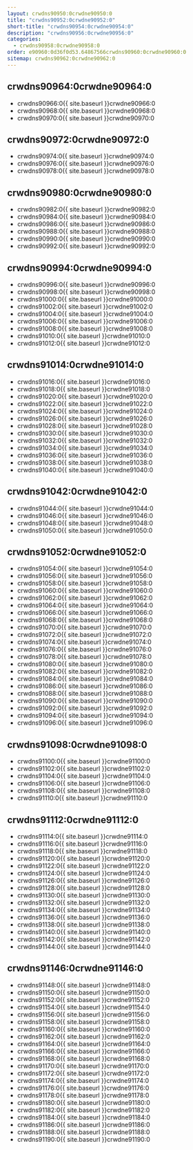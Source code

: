 ```yaml
---
layout: crwdns90950:0crwdne90950:0
title: "crwdns90952:0crwdne90952:0"
short-title: "crwdns90954:0crwdne90954:0"
description: "crwdns90956:0crwdne90956:0"
categories:
  - crwdns90958:0crwdne90958:0
order: e90960:0d36f0d53.64867566crwdns90960:0crwdne90960:0
sitemap: crwdns90962:0crwdne90962:0
---
```

## crwdns90964:0crwdne90964:0

- crwdns90966:0{{ site.baseurl }}crwdne90966:0
- crwdns90968:0{{ site.baseurl }}crwdne90968:0
- crwdns90970:0{{ site.baseurl }}crwdne90970:0

## crwdns90972:0crwdne90972:0

- crwdns90974:0{{ site.baseurl }}crwdne90974:0
- crwdns90976:0{{ site.baseurl }}crwdne90976:0
- crwdns90978:0{{ site.baseurl }}crwdne90978:0

## crwdns90980:0crwdne90980:0

- crwdns90982:0{{ site.baseurl }}crwdne90982:0
- crwdns90984:0{{ site.baseurl }}crwdne90984:0
- crwdns90986:0{{ site.baseurl }}crwdne90986:0
- crwdns90988:0{{ site.baseurl }}crwdne90988:0
- crwdns90990:0{{ site.baseurl }}crwdne90990:0
- crwdns90992:0{{ site.baseurl }}crwdne90992:0

## crwdns90994:0crwdne90994:0

- crwdns90996:0{{ site.baseurl }}crwdne90996:0
- crwdns90998:0{{ site.baseurl }}crwdne90998:0
- crwdns91000:0{{ site.baseurl }}crwdne91000:0
- crwdns91002:0{{ site.baseurl }}crwdne91002:0
- crwdns91004:0{{ site.baseurl }}crwdne91004:0
- crwdns91006:0{{ site.baseurl }}crwdne91006:0
- crwdns91008:0{{ site.baseurl }}crwdne91008:0
- crwdns91010:0{{ site.baseurl }}crwdne91010:0
- crwdns91012:0{{ site.baseurl }}crwdne91012:0

## crwdns91014:0crwdne91014:0

- crwdns91016:0{{ site.baseurl }}crwdne91016:0
- crwdns91018:0{{ site.baseurl }}crwdne91018:0
- crwdns91020:0{{ site.baseurl }}crwdne91020:0
- crwdns91022:0{{ site.baseurl }}crwdne91022:0
- crwdns91024:0{{ site.baseurl }}crwdne91024:0
- crwdns91026:0{{ site.baseurl }}crwdne91026:0
- crwdns91028:0{{ site.baseurl }}crwdne91028:0
- crwdns91030:0{{ site.baseurl }}crwdne91030:0
- crwdns91032:0{{ site.baseurl }}crwdne91032:0
- crwdns91034:0{{ site.baseurl }}crwdne91034:0
- crwdns91036:0{{ site.baseurl }}crwdne91036:0
- crwdns91038:0{{ site.baseurl }}crwdne91038:0
- crwdns91040:0{{ site.baseurl }}crwdne91040:0

## crwdns91042:0crwdne91042:0

- crwdns91044:0{{ site.baseurl }}crwdne91044:0
- crwdns91046:0{{ site.baseurl }}crwdne91046:0
- crwdns91048:0{{ site.baseurl }}crwdne91048:0
- crwdns91050:0{{ site.baseurl }}crwdne91050:0

## crwdns91052:0crwdne91052:0

- crwdns91054:0{{ site.baseurl }}crwdne91054:0
- crwdns91056:0{{ site.baseurl }}crwdne91056:0
- crwdns91058:0{{ site.baseurl }}crwdne91058:0
- crwdns91060:0{{ site.baseurl }}crwdne91060:0
- crwdns91062:0{{ site.baseurl }}crwdne91062:0
- crwdns91064:0{{ site.baseurl }}crwdne91064:0
- crwdns91066:0{{ site.baseurl }}crwdne91066:0
- crwdns91068:0{{ site.baseurl }}crwdne91068:0
- crwdns91070:0{{ site.baseurl }}crwdne91070:0
- crwdns91072:0{{ site.baseurl }}crwdne91072:0
- crwdns91074:0{{ site.baseurl }}crwdne91074:0
- crwdns91076:0{{ site.baseurl }}crwdne91076:0
- crwdns91078:0{{ site.baseurl }}crwdne91078:0
- crwdns91080:0{{ site.baseurl }}crwdne91080:0
- crwdns91082:0{{ site.baseurl }}crwdne91082:0
- crwdns91084:0{{ site.baseurl }}crwdne91084:0
- crwdns91086:0{{ site.baseurl }}crwdne91086:0
- crwdns91088:0{{ site.baseurl }}crwdne91088:0
- crwdns91090:0{{ site.baseurl }}crwdne91090:0
- crwdns91092:0{{ site.baseurl }}crwdne91092:0
- crwdns91094:0{{ site.baseurl }}crwdne91094:0
- crwdns91096:0{{ site.baseurl }}crwdne91096:0

## crwdns91098:0crwdne91098:0

- crwdns91100:0{{ site.baseurl }}crwdne91100:0
- crwdns91102:0{{ site.baseurl }}crwdne91102:0
- crwdns91104:0{{ site.baseurl }}crwdne91104:0
- crwdns91106:0{{ site.baseurl }}crwdne91106:0
- crwdns91108:0{{ site.baseurl }}crwdne91108:0
- crwdns91110:0{{ site.baseurl }}crwdne91110:0

## crwdns91112:0crwdne91112:0

- crwdns91114:0{{ site.baseurl }}crwdne91114:0
- crwdns91116:0{{ site.baseurl }}crwdne91116:0
- crwdns91118:0{{ site.baseurl }}crwdne91118:0
- crwdns91120:0{{ site.baseurl }}crwdne91120:0
- crwdns91122:0{{ site.baseurl }}crwdne91122:0
- crwdns91124:0{{ site.baseurl }}crwdne91124:0
- crwdns91126:0{{ site.baseurl }}crwdne91126:0
- crwdns91128:0{{ site.baseurl }}crwdne91128:0
- crwdns91130:0{{ site.baseurl }}crwdne91130:0
- crwdns91132:0{{ site.baseurl }}crwdne91132:0
- crwdns91134:0{{ site.baseurl }}crwdne91134:0
- crwdns91136:0{{ site.baseurl }}crwdne91136:0
- crwdns91138:0{{ site.baseurl }}crwdne91138:0
- crwdns91140:0{{ site.baseurl }}crwdne91140:0
- crwdns91142:0{{ site.baseurl }}crwdne91142:0
- crwdns91144:0{{ site.baseurl }}crwdne91144:0

## crwdns91146:0crwdne91146:0

- crwdns91148:0{{ site.baseurl }}crwdne91148:0
- crwdns91150:0{{ site.baseurl }}crwdne91150:0
- crwdns91152:0{{ site.baseurl }}crwdne91152:0
- crwdns91154:0{{ site.baseurl }}crwdne91154:0
- crwdns91156:0{{ site.baseurl }}crwdne91156:0
- crwdns91158:0{{ site.baseurl }}crwdne91158:0
- crwdns91160:0{{ site.baseurl }}crwdne91160:0
- crwdns91162:0{{ site.baseurl }}crwdne91162:0
- crwdns91164:0{{ site.baseurl }}crwdne91164:0
- crwdns91166:0{{ site.baseurl }}crwdne91166:0
- crwdns91168:0{{ site.baseurl }}crwdne91168:0
- crwdns91170:0{{ site.baseurl }}crwdne91170:0
- crwdns91172:0{{ site.baseurl }}crwdne91172:0
- crwdns91174:0{{ site.baseurl }}crwdne91174:0
- crwdns91176:0{{ site.baseurl }}crwdne91176:0
- crwdns91178:0{{ site.baseurl }}crwdne91178:0
- crwdns91180:0{{ site.baseurl }}crwdne91180:0
- crwdns91182:0{{ site.baseurl }}crwdne91182:0
- crwdns91184:0{{ site.baseurl }}crwdne91184:0
- crwdns91186:0{{ site.baseurl }}crwdne91186:0
- crwdns91188:0{{ site.baseurl }}crwdne91188:0
- crwdns91190:0{{ site.baseurl }}crwdne91190:0